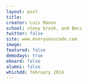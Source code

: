 ```yaml
---
layout: post
title: 
creator: Luis Manon
school: stony brook, and Bmcc
twitter: false
site: www.everyonescode.com
image:
featured: false
demodays: true
eboard: false
alumni: false
whichdd: february 2014
---
```

